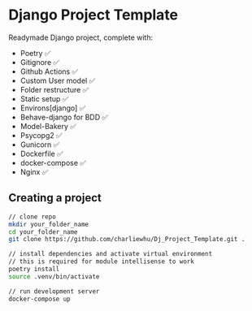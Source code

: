 # Django Project Template

Readymade Django project, complete with:
* Poetry ✅
* Gitignore ✅
* Github Actions ✅
* Custom User model ✅
* Folder restructure ✅
* Static setup ✅
* Environs[django] ✅
* Behave-django for BDD ✅
* Model-Bakery ✅
* Psycopg2 ✅
* Gunicorn ✅
* Dockerfile ✅
* docker-compose ✅
* Nginx ✅

## Creating a project

```bash
// clone repo
mkdir your_folder_name
cd your_folder_name
git clone https://github.com/charliewhu/Dj_Project_Template.git .

// install dependencies and activate virtual environment
// this is required for module intellisense to work
poetry install
source .venv/bin/activate

// run development server
docker-compose up
```
